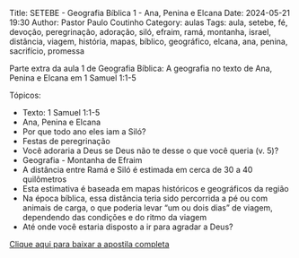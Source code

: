 Title: SETEBE - Geografia Bíblica 1 - Ana, Penina e Elcana
Date: 2024-05-21 19:30
Author: Pastor Paulo Coutinho
Category: aulas
Tags: aula, setebe, fé, devoção, peregrinação, adoração, siló, efraim, ramá, montanha, israel, distância, viagem, história, mapas, bíblico, geográfico, elcana, ana, penina, sacrifício, promessa

Parte extra da aula 1 de Geografia Bíblica: A geografia no texto de Ana, Penina e Elcana em 1 Samuel 1:1-5

Tópicos:

- Texto: 1 Samuel 1:1-5
- Ana, Penina e Elcana
- Por que todo ano eles iam a Siló?
- Festas de peregrinação
- Você adoraria a Deus se Deus não te desse o que você queria (v. 5)?
- Geografia - Montanha de Efraim
- A distância entre Ramá e Siló é estimada em cerca de 30 a 40 quilômetros
- Esta estimativa é baseada em mapas históricos e geográficos da região
- Na época bíblica, essa distância teria sido percorrida a pé ou com animais de carga, o que poderia levar “um ou dois dias” de viagem, dependendo das condições e do ritmo da viagem
- Até onde você estaria disposto a ir para agradar a Deus?

[Clique aqui para baixar a apostila completa](https://www.dropbox.com/scl/fi/2b28hefiufv7d61ww5ykr/SETEBE-Aula-Geografia-B-blica-1.pdf?rlkey=rgvbrue4ytwijpnvoi6ebgfx0&dl=1)
